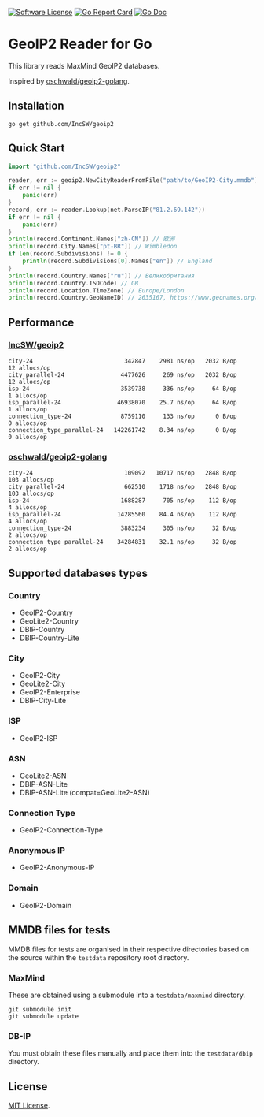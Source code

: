[![Software License](https://img.shields.io/badge/license-MIT-brightgreen.svg?style=flat-square)](LICENSE)
[![Go Report Card](https://goreportcard.com/badge/github.com/IncSW/geoip2?style=flat-square)](https://goreportcard.com/report/github.com/IncSW/geoip2)
[![Go Doc](https://img.shields.io/badge/godoc-reference-blue.svg?style=flat-square)](https://pkg.go.dev/github.com/IncSW/geoip2?tab=doc)

# GeoIP2 Reader for Go

This library reads MaxMind GeoIP2 databases.

Inspired by [oschwald/geoip2-golang](https://github.com/oschwald/geoip2-golang).

## Installation

`go get github.com/IncSW/geoip2`

## Quick Start

```go
import "github.com/IncSW/geoip2"

reader, err := geoip2.NewCityReaderFromFile("path/to/GeoIP2-City.mmdb")
if err != nil {
	panic(err)
}
record, err := reader.Lookup(net.ParseIP("81.2.69.142"))
if err != nil {
	panic(err)
}
println(record.Continent.Names["zh-CN"]) // 欧洲
println(record.City.Names["pt-BR"]) // Wimbledon
if len(record.Subdivisions) != 0 {
	println(record.Subdivisions[0].Names["en"]) // England
}
println(record.Country.Names["ru"]) // Великобритания
println(record.Country.ISOCode) // GB
println(record.Location.TimeZone) // Europe/London
println(record.Country.GeoNameID) // 2635167, https://www.geonames.org/2635167
```

## Performance

### [IncSW/geoip2](https://github.com/IncSW/geoip2)
```
city-24                          342847    2981 ns/op   2032 B/op    12 allocs/op
city_parallel-24                4477626     269 ns/op   2032 B/op    12 allocs/op
isp-24                          3539738     336 ns/op     64 B/op     1 allocs/op
isp_parallel-24                46938070    25.7 ns/op     64 B/op     1 allocs/op
connection_type-24              8759110     133 ns/op      0 B/op     0 allocs/op
connection_type_parallel-24   142261742    8.34 ns/op      0 B/op     0 allocs/op
```

### [oschwald/geoip2-golang](https://github.com/oschwald/geoip2-golang)
```
city-24                          109092   10717 ns/op   2848 B/op   103 allocs/op
city_parallel-24                 662510    1718 ns/op   2848 B/op   103 allocs/op
isp-24                          1688287     705 ns/op    112 B/op     4 allocs/op
isp_parallel-24                14285560    84.4 ns/op    112 B/op     4 allocs/op
connection_type-24              3883234     305 ns/op     32 B/op     2 allocs/op
connection_type_parallel-24    34284831    32.1 ns/op     32 B/op     2 allocs/op
```

## Supported databases types

### Country
- GeoIP2-Country
- GeoLite2-Country
- DBIP-Country
- DBIP-Country-Lite

### City
- GeoIP2-City
- GeoLite2-City
- GeoIP2-Enterprise
- DBIP-City-Lite

### ISP
- GeoIP2-ISP

### ASN
- GeoLite2-ASN
- DBIP-ASN-Lite
- DBIP-ASN-Lite (compat=GeoLite2-ASN)

### Connection Type
- GeoIP2-Connection-Type

### Anonymous IP
- GeoIP2-Anonymous-IP

### Domain
- GeoIP2-Domain

## MMDB files for tests

MMDB files for tests are organised in their respective directories based on the source within the `testdata` repository root directory.

### MaxMind

These are obtained using a submodule into a `testdata/maxmind` directory.

```
git submodule init
git submodule update
```

### DB-IP

You must obtain these files manually and place them into the `testdata/dbip` directory.

## License

[MIT License](LICENSE).
